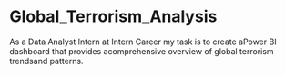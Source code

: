 # Global_Terrorism_Analysis
As a Data Analyst Intern at Intern Career my task is to create aPower BI dashboard that provides acomprehensive overview of global terrorism trendsand patterns.
